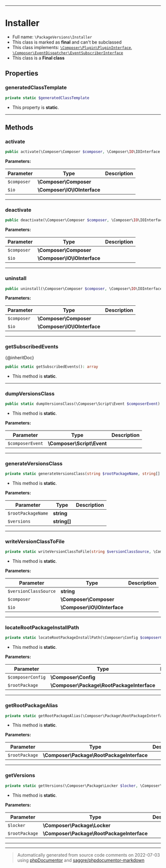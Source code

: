 ***

# Installer





* Full name: `\PackageVersions\Installer`
* This class is marked as **final** and can't be subclassed
* This class implements:
[`\Composer\Plugin\PluginInterface`](../Composer/Plugin/PluginInterface.md), [`\Composer\EventDispatcher\EventSubscriberInterface`](../Composer/EventDispatcher/EventSubscriberInterface.md)
* This class is a **Final class**



## Properties


### generatedClassTemplate



```php
private static $generatedClassTemplate
```



* This property is **static**.


***

## Methods


### activate



```php
public activate(\Composer\Composer $composer, \Composer\IO\IOInterface $io): mixed
```








**Parameters:**

| Parameter | Type | Description |
|-----------|------|-------------|
| `$composer` | **\Composer\Composer** |  |
| `$io` | **\Composer\IO\IOInterface** |  |




***

### deactivate



```php
public deactivate(\Composer\Composer $composer, \Composer\IO\IOInterface $io): mixed
```








**Parameters:**

| Parameter | Type | Description |
|-----------|------|-------------|
| `$composer` | **\Composer\Composer** |  |
| `$io` | **\Composer\IO\IOInterface** |  |




***

### uninstall



```php
public uninstall(\Composer\Composer $composer, \Composer\IO\IOInterface $io): mixed
```








**Parameters:**

| Parameter | Type | Description |
|-----------|------|-------------|
| `$composer` | **\Composer\Composer** |  |
| `$io` | **\Composer\IO\IOInterface** |  |




***

### getSubscribedEvents

{@inheritDoc}

```php
public static getSubscribedEvents(): array
```



* This method is **static**.







***

### dumpVersionsClass



```php
public static dumpVersionsClass(\Composer\Script\Event $composerEvent): mixed
```



* This method is **static**.




**Parameters:**

| Parameter | Type | Description |
|-----------|------|-------------|
| `$composerEvent` | **\Composer\Script\Event** |  |




***

### generateVersionsClass



```php
private static generateVersionsClass(string $rootPackageName, string[] $versions): string
```



* This method is **static**.




**Parameters:**

| Parameter | Type | Description |
|-----------|------|-------------|
| `$rootPackageName` | **string** |  |
| `$versions` | **string[]** |  |




***

### writeVersionClassToFile



```php
private static writeVersionClassToFile(string $versionClassSource, \Composer\Composer $composer, \Composer\IO\IOInterface $io): mixed
```



* This method is **static**.




**Parameters:**

| Parameter | Type | Description |
|-----------|------|-------------|
| `$versionClassSource` | **string** |  |
| `$composer` | **\Composer\Composer** |  |
| `$io` | **\Composer\IO\IOInterface** |  |




***

### locateRootPackageInstallPath



```php
private static locateRootPackageInstallPath(\Composer\Config $composerConfig, \Composer\Package\RootPackageInterface $rootPackage): string
```



* This method is **static**.




**Parameters:**

| Parameter | Type | Description |
|-----------|------|-------------|
| `$composerConfig` | **\Composer\Config** |  |
| `$rootPackage` | **\Composer\Package\RootPackageInterface** |  |




***

### getRootPackageAlias



```php
private static getRootPackageAlias(\Composer\Package\RootPackageInterface $rootPackage): \Composer\Package\PackageInterface
```



* This method is **static**.




**Parameters:**

| Parameter | Type | Description |
|-----------|------|-------------|
| `$rootPackage` | **\Composer\Package\RootPackageInterface** |  |




***

### getVersions



```php
private static getVersions(\Composer\Package\Locker $locker, \Composer\Package\RootPackageInterface $rootPackage): \Generator&amp;string[]
```



* This method is **static**.




**Parameters:**

| Parameter | Type | Description |
|-----------|------|-------------|
| `$locker` | **\Composer\Package\Locker** |  |
| `$rootPackage` | **\Composer\Package\RootPackageInterface** |  |




***


***
> Automatically generated from source code comments on 2022-07-03 using [phpDocumentor](http://www.phpdoc.org/) and [saggre/phpdocumentor-markdown](https://github.com/Saggre/phpDocumentor-markdown)
